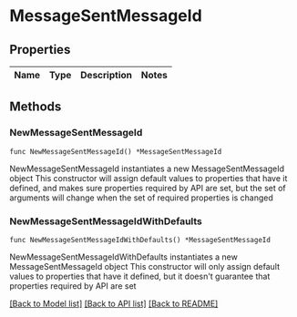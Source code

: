 # MessageSentMessageId

## Properties

Name | Type | Description | Notes
------------ | ------------- | ------------- | -------------

## Methods

### NewMessageSentMessageId

`func NewMessageSentMessageId() *MessageSentMessageId`

NewMessageSentMessageId instantiates a new MessageSentMessageId object
This constructor will assign default values to properties that have it defined,
and makes sure properties required by API are set, but the set of arguments
will change when the set of required properties is changed

### NewMessageSentMessageIdWithDefaults

`func NewMessageSentMessageIdWithDefaults() *MessageSentMessageId`

NewMessageSentMessageIdWithDefaults instantiates a new MessageSentMessageId object
This constructor will only assign default values to properties that have it defined,
but it doesn't guarantee that properties required by API are set


[[Back to Model list]](../README.md#documentation-for-models) [[Back to API list]](../README.md#documentation-for-api-endpoints) [[Back to README]](../README.md)


